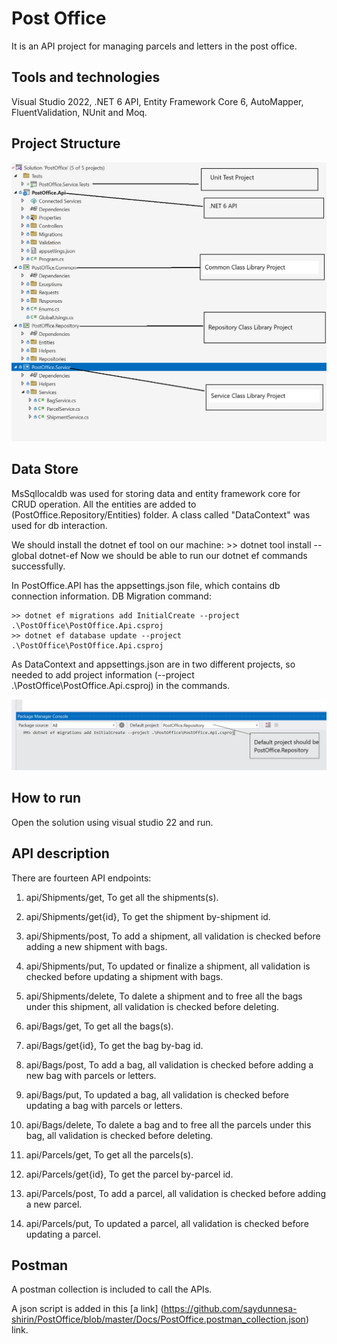 # Post Office
It is an API project for managing parcels and letters in the post office.

## Tools and technologies
Visual Studio 2022, .NET 6 API, Entity Framework Core 6, AutoMapper, FluentValidation, NUnit and Moq.

## Project Structure
![Project Structure Image](images/project_structure.png)

## Data Store
MsSqllocaldb was used for storing data and entity framework core for CRUD operation. All the entities are added to (PostOffice.Repository/Entities) folder.
A class called "DataContext" was used for db interaction. 

We should install the dotnet ef tool on our machine:
    >> dotnet tool install --global dotnet-ef
Now we should be able to run our dotnet ef commands successfully.

In PostOffice.API has the appsettings.json file, which contains db connection information. 
DB Migration command:

    >> dotnet ef migrations add InitialCreate --project .\PostOffice\PostOffice.Api.csproj
    >> dotnet ef database update --project .\PostOffice\PostOffice.Api.csproj

As DataContext and appsettings.json are in two different projects, so needed to add project information (--project .\PostOffice\PostOffice.Api.csproj) in the commands. 

![Sql Migrations Image](images/sql_migrations.png)

## How to run
Open the solution using visual studio 22 and run.

## API description
There are fourteen API endpoints:

1. api/Shipments/get, To get all the shipments(s).

2. api/Shipments/get{id}, To get the shipment by-shipment id.

3. api/Shipments/post, To add a shipment, all validation is checked before adding a new shipment with bags.

4. api/Shipments/put, To updated or finalize a shipment, all validation is checked before updating a shipment with bags.

5. api/Shipments/delete, To dalete a shipment and to free all the bags under this shipment, all validation is checked before deleting.

6. api/Bags/get, To get all the bags(s).

7. api/Bags/get{id}, To get the bag by-bag id.

8. api/Bags/post, To add a bag, all validation is checked before adding a new bag with parcels or letters.

9. api/Bags/put, To updated a bag, all validation is checked before updating a bag with parcels or letters.

10. api/Bags/delete, To dalete a bag and to free all the parcels under this bag, all validation is checked before deleting.

11. api/Parcels/get, To get all the parcels(s).

12. api/Parcels/get{id}, To get the parcel by-parcel id.

13. api/Parcels/post, To add a parcel, all validation is checked before adding a new parcel.

14. api/Parcels/put, To updated a parcel, all validation is checked before updating a parcel.


## Postman
A postman collection is included to call the APIs.

A json script is added in this [a link] (https://github.com/saydunnesa-shirin/PostOffice/blob/master/Docs/PostOffice.postman_collection.json) link.
